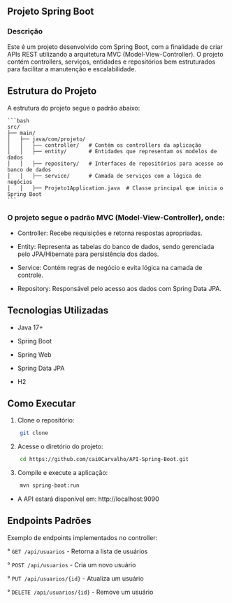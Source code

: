 ## Projeto Spring Boot
### Descrição
Este é um projeto desenvolvido com Spring Boot, com a finalidade de criar APIs REST utilizando a arquitetura MVC (Model-View-Controller). O projeto contém controllers, serviços, entidades e repositórios bem estruturados para facilitar a manutenção e escalabilidade.

## Estrutura do Projeto
A estrutura do projeto segue o padrão abaixo:

    ```bash
    src/
    ├── main/
    │   ├── java/com/projeto/
    │   │   ├── controller/   # Contém os controllers da aplicação
    │   │   ├── entity/       # Entidades que representam os modelos de dados
    │   │   ├── repository/   # Interfaces de repositórios para acesso ao banco de dados
    │   │   ├── service/      # Camada de serviços com a lógica de negócios
    │   │   ├── Projeto1Application.java  # Classe principal que inicia o Spring Boot
    ```

### O projeto segue o padrão MVC (Model-View-Controller), onde:

- Controller: Recebe requisições e retorna respostas apropriadas.

- Entity: Representa as tabelas do banco de dados, sendo gerenciada pelo JPA/Hibernate para persistência dos dados.

- Service: Contém regras de negócio e evita lógica na camada de controle.

- Repository: Responsável pelo acesso aos dados com Spring Data JPA.

## Tecnologias Utilizadas
- Java 17+

- Spring Boot

- Spring Web

- Spring Data JPA

- H2

## Como Executar
1. Clone o repositório:

```sh
    git clone 
```
2. Acesse o diretório do projeto:

```sh
    cd https://github.com/cai0Carvalho/API-Spring-Boot.git
```
3. Compile e execute a aplicação:

```sh
    mvn spring-boot:run
```
- A API estará disponível em: http://localhost:9090

## Endpoints Padrões
Exemplo de endpoints implementados no controller:

° `GET /api/usuarios` - Retorna a lista de usuários

° `POST /api/usuarios` - Cria um novo usuário

° `PUT /api/usuarios/{id}` - Atualiza um usuário

° `DELETE /api/usuarios/{id}` - Remove um usuário